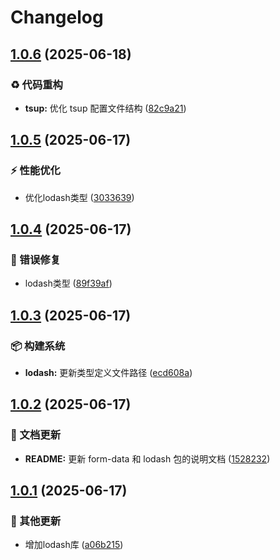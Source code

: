# Changelog

## [1.0.6](https://github.com/CandriaJS/core-lib/compare/lodash-v1.0.5...lodash-v1.0.6) (2025-06-18)


### ♻️ 代码重构

* **tsup:** 优化 tsup 配置文件结构 ([82c9a21](https://github.com/CandriaJS/core-lib/commit/82c9a210167744b82525360c7f5e73b95566576f))

## [1.0.5](https://github.com/CandriaJS/core-lib/compare/lodash-v1.0.4...lodash-v1.0.5) (2025-06-17)


### ⚡️ 性能优化

* 优化lodash类型 ([3033639](https://github.com/CandriaJS/core-lib/commit/30336391cf3a46ddd8a9a51ca8e543fab7546c86))

## [1.0.4](https://github.com/CandriaJS/core-lib/compare/lodash-v1.0.3...lodash-v1.0.4) (2025-06-17)


### 🐛 错误修复

* lodash类型 ([89f39af](https://github.com/CandriaJS/core-lib/commit/89f39af4a6d97a4dc8b582c2d81914b522c89462))

## [1.0.3](https://github.com/CandriaJS/core-lib/compare/lodash-v1.0.2...lodash-v1.0.3) (2025-06-17)


### 📦️ 构建系统

* **lodash:** 更新类型定义文件路径 ([ecd608a](https://github.com/CandriaJS/core-lib/commit/ecd608a35223aace0020e5772a13c084587772f5))

## [1.0.2](https://github.com/CandriaJS/core-lib/compare/lodash-v1.0.1...lodash-v1.0.2) (2025-06-17)


### 📝 文档更新

* **README:** 更新 form-data 和 lodash 包的说明文档 ([1528232](https://github.com/CandriaJS/core-lib/commit/1528232b54cc56b539f4ed5688baf003ccd6d6a0))

## [1.0.1](https://github.com/CandriaJS/core-lib/compare/lodash-v1.0.0...lodash-v1.0.1) (2025-06-17)


### 🔧 其他更新

* 增加lodash库 ([a06b215](https://github.com/CandriaJS/core-lib/commit/a06b215ccf524f2251973f7a5f4cfbd0be4d0757))
